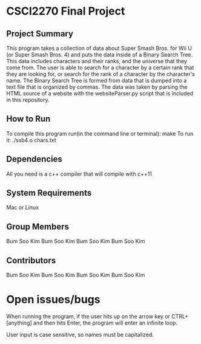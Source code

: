 # CSCI2270 Final Project

## Project Summary
This program takes a collection of data about Super Smash Bros. for Wii U (or
Super Smash Bros. 4) and puts the data inside of a Binary Search Tree. This
data includes characters and their ranks, and the universe that they come from.
The user is able to search for a character by a certain rank that they are
looking for, or search for the rank of a character by the character's name.
The Binary Search Tree is formed from data that is dumped into a text file that
is organized by commas. The data was taken by parsing the HTML source of a
website with the websiteParser.py script that is included in this repository.

## How to Run
To compile this program run(in the command line or terminal):
make
To run it:
./ssb4.o chars.txt

## Dependencies
All you need is a c++ compiler that will compile with c++11

## System Requirements
Mac or Linux

## Group Members
Bum Soo Kim
Bum Soo Kim
Bum Soo Kim
Bum Soo Kim

## Contributors
Bum Soo Kim
Bum Soo Kim
Bum Soo Kim
Bum Soo Kim

# Open issues/bugs
When running the program, if the user hits up on the arrow key or CTRL+[anything]
and then hits Enter, the program will enter an infinite loop.

User input is case sensitive, so names must be capitalized.